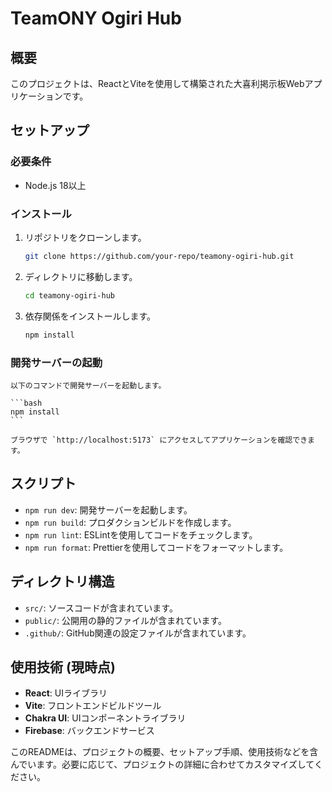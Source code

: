 # TeamONY Ogiri Hub

## 概要

このプロジェクトは、ReactとViteを使用して構築された大喜利掲示板Webアプリケーションです。

## セットアップ

### 必要条件

- Node.js 18以上

### インストール

1. リポジトリをクローンします。

   ```bash
   git clone https://github.com/your-repo/teamony-ogiri-hub.git
   ```

2. ディレクトリに移動します。

   ```bash
   cd teamony-ogiri-hub
   ```

3. 依存関係をインストールします。

   ```bash
   npm install
   ```

### 開発サーバーの起動

    以下のコマンドで開発サーバーを起動します。

    ```bash
    npm install
    ```

    ブラウザで `http://localhost:5173` にアクセスしてアプリケーションを確認できます。

## スクリプト

- `npm run dev`: 開発サーバーを起動します。
- `npm run build`: プロダクションビルドを作成します。
- `npm run lint`: ESLintを使用してコードをチェックします。
- `npm run format`: Prettierを使用してコードをフォーマットします。

## ディレクトリ構造

- `src/`: ソースコードが含まれています。
- `public/`: 公開用の静的ファイルが含まれています。
- `.github/`: GitHub関連の設定ファイルが含まれています。

## 使用技術 (現時点)

- **React**: UIライブラリ
- **Vite**: フロントエンドビルドツール
- **Chakra UI**: UIコンポーネントライブラリ
- **Firebase**: バックエンドサービス

このREADMEは、プロジェクトの概要、セットアップ手順、使用技術などを含んでいます。必要に応じて、プロジェクトの詳細に合わせてカスタマイズしてください。
